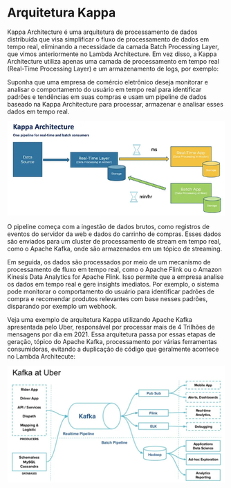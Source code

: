 # Arquitetura Kappa

Kappa Architecture é uma arquitetura de processamento de dados distribuída que visa simplificar o fluxo de processamento de dados em tempo real,
eliminando a necessidade da camada Batch Processing Layer, que vimos anteriormente no Lambda Architecture. Em vez disso, a Kappa Architecture
utiliza apenas uma camada de processamento em tempo real (Real-Time Processing Layer) e um armazenamento de logs, por exemplo:

Suponha que uma empresa de comércio eletrônico deseja monitorar e analisar o comportamento do usuário em tempo real para identificar padrões e
tendências em suas compras e usam um pipeline de dados baseado na Kappa Architecture para processar, armazenar e analisar esses dados em tempo real.

![Arquitetura Kappa](../images/arquitetura_kappa.png 'Arquitetura Kappa')

O pipeline começa com a ingestão de dados brutos, como registros de eventos do servidor da web e dados do carrinho de compras. Esses dados
são enviados para um cluster de processamento de stream em tempo real, como o Apache Kafka, onde são armazenados em um tópico de streaming.

Em seguida, os dados são processados por meio de um mecanismo de processamento de fluxo em tempo real, como o Apache Flink ou o Amazon Kinesis Data Analytics
for Apache Flink. Isso permite que a empresa analise os dados em tempo real e gere insights imediatos. Por exemplo, o sistema pode monitorar o comportamento
do usuário para identificar padrões de compra e recomendar produtos relevantes com base nesses padrões, disparando por exemplo um webhook.

Veja uma exemplo de arquitetura Kappa utilizando Apache Kafka apresentada pelo Uber, responsável por processar mais de 4 Trilhões de mensagens por dia em 2021.
Essa arquitetura passa por essas etapas de geração, tópico do Apache Kafka, processamento por várias ferramentas consumidoras, evitando a duplicação de código
que geralmente acontece no Lambda Architecute:

![Arquitetura Kappa](../images/arquitetura_kappa_uber_kafka.png 'Arquitetura Kappa')
